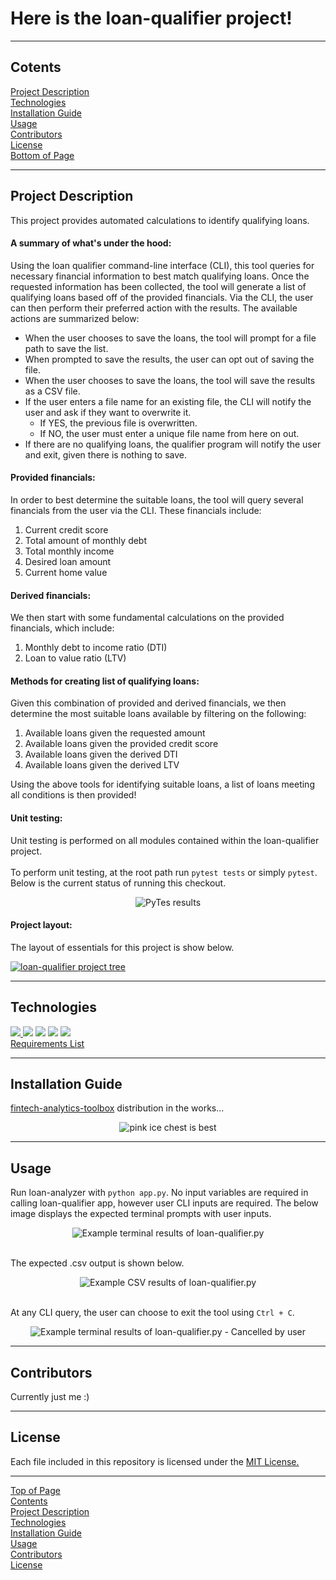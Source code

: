 # Here is the loan-qualifier project!<a id="Top-of-Page">
***
## <a id="Contents">Cotents</a>
[Project Description](#Project-Description)<br>
[Technologies](#Technologies)<br>
[Installation Guide](#Installation-Guide)<br>
[Usage](#Usage)<br>
[Contributors](#Contributors)<br>
[License](#License)<br>
[Bottom of Page](#Bottom-of-Page)<br>
***
## Project Description<a id="Project-Description">
This project provides automated calculations to identify qualifying loans.

#### A summary of what's under the hood:
Using the loan qualifier command-line interface (CLI), this tool queries for necessary financial information to best match qualifying loans. Once the requested information has been collected, the tool will generate a list of qualifying loans based off of the provided financials. Via the CLI, the user can then perform their preferred action with the results. The available actions are summarized below:
 - When the user chooses to save the loans, the tool will prompt for a file path to save the list.
 - When prompted to save the results, the user can opt out of saving the file.
 - When the user chooses to save the loans, the tool will save the results as a CSV file.
 - If the user enters a file name for an existing file, the CLI will notify the user and ask if they want to overwrite it.
     - If YES, the previous file is overwritten.
     - If NO, the user must enter a unique file name from here on out.
 - If there are no qualifying loans, the qualifier program will notify the user and exit, given there is nothing to save.
    
#### Provided financials:
In order to best determine the suitable loans, the tool will query several financials from the user via the CLI. These financials include:
1. Current credit score
2. Total amount of monthly debt
3. Total monthly income
4. Desired loan amount
5. Current home value

#### Derived financials:
We then start with some fundamental calculations on the provided financials, which include:
1. Monthly debt to income ratio (DTI)
2. Loan to value ratio (LTV)

#### Methods for creating list of qualifying loans:
Given this combination of provided and derived financials, we then determine the most suitable loans available by filtering on the following:
1. Available loans given the requested amount
2. Available loans given the provided credit score
3. Available loans given the derived DTI
4. Available loans given the derived LTV

Using the above tools for identifying suitable loans, a list of loans meeting all conditions is then provided!

#### Unit testing:
Unit testing is performed on all modules contained within the loan-qualifier project.<br><br>
To perform unit testing, at the root path run `pytest tests` or simply `pytest`. Below is the current status of running this checkout.<br>
    
<center><img src="img/pytest_unit_test_20210703_debad13.png" title="PyTes results"/></center>

#### Project layout:
The layout of essentials for this project is show below.
<p><a href="tree.txt"><img src="img/project_tree.png" title="loan-qualifier project tree"></a></p>

***
## Technologies<a id="Technologies">
<a href="https://docs.python.org/release/3.7.10/"><img src="https://img.shields.io/badge/python-3.7.10%2B-green">
<a href="https://jupyter-notebook.readthedocs.io/en/stable/"><img src="https://img.shields.io/badge/jupyter--notebook-6.4.0-blue"></a>
<a href="https://github.com/google/python-fire"><img src="https://img.shields.io/badge/fire-0.4.0-red"></a>
<a href="https://github.com/tmbo/questionary"><img src="https://img.shields.io/badge/questionary-1.9.0-red"></a>
<a href="https://docs.pytest.org/en/latest/"><img src="https://img.shields.io/badge/PyTest-0.0.0-orange"></a><br>
<a href="requirements.txt" title="requirements.txt">Requirements List</a>
***
## Installation Guide<a id="Installation-Guide">
<a href="https://github.com/jasonjgarcia24/fintech-analytics-toolbox" title="github.com/jasonjgarcia24/fintech-analytics-toolbox">fintech-analytics-toolbox</a> distribution in the works...<br>
    
<center><img src="https://media.giphy.com/media/k7LxZAzC9V70s/giphy.gif" title="pink ice chest is best"/></center>

***
## Usage<a id="Usage">
Run loan-analyzer with `python app.py`. No input variables are required in calling loan-qualifier app, however user CLI inputs are required. The below image displays the expected terminal prompts with user inputs.<br>
<center><img src="img/appy_terminal_run_input.png" title="Example terminal results of loan-qualifier.py" /></center><br>

The expected .csv output is shown below.<br>
<center><img src="img/appy_terminal_run_output.png" title="Example CSV results of loan-qualifier.py" /></center><br> 

At any CLI query, the user can choose to exit the tool using <code>Ctrl + C</code>.
<center><img src="img/appy_terminal_run_input_quit.png" title="Example terminal results of loan-qualifier.py - Cancelled by user" /></center>

***
## Contributors<a id="Contributors">
Currently just me :)<br>
***
## License<a id="License">
Each file included in this repository is licensed under the <a href="https://github.com/jasonjgarcia24/fintech-analytics-toolbox/blob/main/LICENSE" title="github.com/jasonjgarcia24/fintech-analytics-toolbox/blob/main/LICENSE">MIT License.</a>
***
[Top of Page](#Top-of-Page)<br>
[Contents](#Contents)<br>
[Project Description](#Project-Description)<br>
[Technologies](#Technologies)<br>
[Installation Guide](#Installation-Guide)<br>
[Usage](#Usage)<br>
[Contributors](#Contributors)<br>
[License](#License)<br>
<a id="Bottom-of-Page"></a>